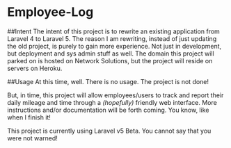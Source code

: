 Employee-Log
============

##Intent
The intent of this project is to rewrite an existing application from Laravel 4 to Laravel 5. The reason I am rewriting, instead of just updating the old project, is purely to gain more experience. Not just in development, but deployment and sys admin stuff as well. The domain this project will parked on is hosted on Network Solutions, but the project will reside on servers on Heroku.

##Usage
At this time, well. There is no usage. The project is not done!

But, in time, this project will allow employees/users to track and report their daily mileage and time through a *(hopefully)* friendly web interface. More instructions and/or documentation will be forth coming. You know, like when I finish it!

This project is currently using Laravel v5 Beta. You cannot say that you were not warned!	
